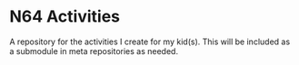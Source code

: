# N64 Activities

A repository for the activities I create for my kid(s). This will be included
as a submodule in meta repositories as needed.

